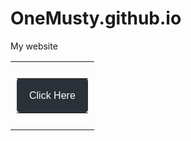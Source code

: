 # OneMusty.github.io
My website
<!--Button-->
<center>
 <table align="center" cellspacing="0" cellpadding="0" width="100%">
   <tr>
     <td align="center" style="padding: 10px;">
       <table border="0" class="mobile-button" cellspacing="0" cellpadding="0">
         <tr>
           <td align="center" bgcolor="#2b3138" style="background-color: #2b3138; margin: auto; max-width: 600px; -webkit-border-radius: 5px; -moz-border-radius: 5px; border-radius: 5px; padding: 15px 20px; " width="100%">
           <!--[if mso]>&nbsp;<![endif]-->
               <a href="#" target="_blank" style="16px; font-family: Helvetica, Arial, sans-serif; color: #ffffff; font-weight:normal; text-align:center; background-color: #2b3138; text-decoration: none; border: none; -webkit-border-radius: 5px; -moz-border-radius: 5px; border-radius: 5px; display: inline-block;">
                   <span style="font-size: 16px; font-family: Helvetica, Arial, sans-serif; color: #ffffff; font-weight:normal; line-height:1.5em; text-align:center;">Click Here</span>
             </a>
           <!--[if mso]>&nbsp;<![endif]-->
           </td>
         </tr>
       </table>
     </td>
   </tr>
 </table>
</center>
